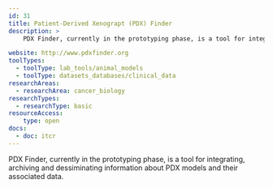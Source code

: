 ```yaml
---
id: 31
title: Patient-Derived Xenograpt (PDX) Finder
description: >
    PDX Finder, currently in the prototyping phase, is a tool for integrating , archiving, and dessiminating information about PDX models and their associated data.

website: http://www.pdxfinder.org
toolTypes:
  - toolType: lab_tools/animal_models
  - toolType: datasets_databases/clinical_data
researchAreas:
  - researchArea: cancer_biology
researchTypes:
  - researchType: basic
resourceAccess:
    type: open
docs:
  - doc: itcr
---
```

PDX Finder, currently in the prototyping phase, is a tool for integrating, archiving and dessiminating information about PDX models and their associated data.